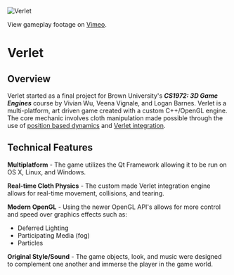 ![Verlet](res/images/SneakySlushyArctichare.gif)

View gameplay footage on <a href="https://vimeo.com/127674223" target="_blank">Vimeo</a>.

# Verlet

## Overview

Verlet started as a final project for Brown University's ***CS1972: 3D Game Engines*** course by Vivian Wu, Veena Vignale, and Logan Barnes. Verlet is a multi-platform, art driven game created with a custom C++/OpenGL engine. The core mechanic involves cloth manipulation made possible through the use of [position based dynamics](http://matthias-mueller-fischer.ch/publications/posBasedDyn.pdf) and [Verlet integration](https://en.wikipedia.org/wiki/Verlet_integration).

## Technical Features
**Multiplatform** - The game utilizes the Qt Framework allowing it to be run on OS X, Linux, and Windows.

**Real-time Cloth Physics** - The custom made Verlet integration engine allows for real-time movement, collisions, and tearing.

**Modern OpenGL** - Using the newer OpenGL API's allows for more control and speed over graphics effects such as:
 - Deferred Lighting
 - Participating Media (fog)
 - Particles

**Original Style/Sound** - The game objects, look, and music were designed to complement one another and immerse the player in the game world.
